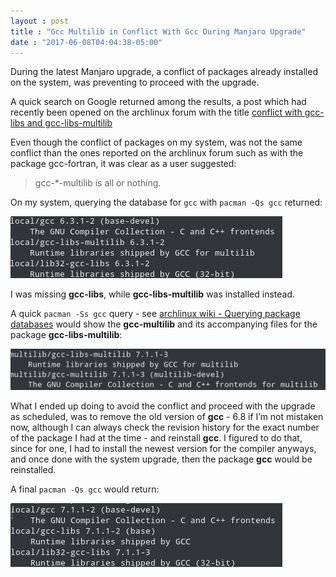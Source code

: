 ```yaml
---
layout : post
title : "Gcc Multilib in Conflict With Gcc During Manjaro Upgrade"
date : "2017-06-08T04:04:38-05:00"
---
```


  <p>During the latest Manjaro upgrade, a conflict of packages already installed on the system, was preventing to proceed with the upgrade.</p>

<p>A quick search on Google returned among the results, a post which had recently been opened on the archlinux forum with the title <a href="https://bbs.archlinux.org/viewtopic.php?id=226723" target="_blank">conflict with gcc-libs and gcc-libs-multilib</a></p>

<p>Even though the conflict of packages on my system, was not the same conflict than the ones reported on the archlinux forum such as with the package gcc-fortran, it was clear as a user suggested:</p>

<blockquote>
<p>gcc-*-multilib is all or nothing.</p>
</blockquote>

<p>On my system, querying the database for <code>gcc</code> with <code>pacman -Qs gcc</code> returned:</p>

<p><img src="/images/2017-06-08-gcc-gcc-multilib-conflict.png" alt=""></p>

<p>I was missing <strong>gcc-libs</strong>, while <strong>gcc-libs-multilib</strong> was installed instead.</p>

<p>A quick <code>pacman -Ss gcc</code> query - see <a href="https://wiki.archlinux.org/index.php/pacman#Querying_package_databases" target="_blank">archlinux wiki - Querying package databases</a> would show the <strong>gcc-multilib</strong> and its accompanying files for the package <strong>gcc-libs-multilib</strong>:</p>

<p><img src="/images/2017-06-08-gcc-multilib-gcc-libs-multilib.png" alt=""></p>

<p>What I ended up doing to avoid the conflict and proceed with the upgrade as scheduled, was to remove the old version of <strong>gcc</strong> - 6.8 if I’m not mistaken now, although I can always check the revision history for the exact number of the package I had at the time - and reinstall <strong>gcc</strong>. I figured to do that, since for one, I had to install the newest version for the compiler anyways, and once done with the system upgrade, then the package <strong>gcc</strong> would be reinstalled.</p>

<p>A final <code>pacman -Qs gcc</code> would return:</p>

<p><img src="/images/2017-06-08-pacman-qs-gcc.png" alt=""></p>
